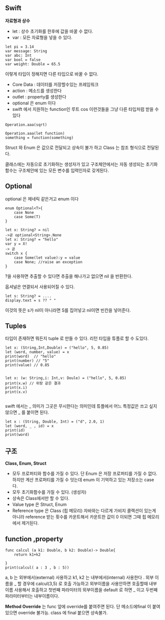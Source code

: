 ## Swift

**자료형과 상수**
 
 - let : 상수 초기화를 한후에 값을 바꿀 수 없다.
 - var : 모든 자료형을 넣을 수 있다.
 
 ```
 let pi = 3.14
 var message: String
 var abc: Int
 var bool = false
 var weight: Double = 65.5
 ```
 이렇게 타입이 정해지면 다른 타입으로 바꿀 수 없다.
 
 - Core Data : 데이터를 저장할수있는 프레임워크
 - action : 메소드를 생성한다 
 - outlet : property를 생성한다 
 - optional 은 enum 이다 
 - swift 에서 지원하는 function인 루트 cos 이런것들을 그냥 다른 타입처럼 받을 수 있다
 

```
Operation.aaa(sqrt)

Operation.aaa(let function)
something = function(something)
```

Struct 와 Enum 은 값으로 전달되고 상속이 불가 하고 Class 는 참조 형식으로 전달된다.

클래스에는 자동으로 초기화하는 생성자가 있고
구조체안에서는 자동 생성되는 초기화 함수는 구조체안에 있는 모든 변수를 입력인자로 갖게된다.

## Optional 

optional 은 제네릭 같은거고 enum 이다

```
enum Optional<T>{
	case None
	case Some(T)
}

let x: String? = nil
->곧 optional<String>.None
let x: String? = "hello"
var y = X!
-> 곧
switch x {
	case Some(let value):y = value
	case None; //raise an exception
}
```

?을 사용하면 추출할 수 있다면 추출을 해나가고 없으면 nil 을 반환한다.

옵셔널은 연결되서 사용되어질 수 있다.

```
let s: String? = .... 
display.text = s ?? " "
```
이것의 뜻은 s가 nil이 아니라면 S를 집어넣고 nil이면 빈칸을 넣어준다.


## Tuples

타입이 존재하면 뭐든지 tuple 로 만들 수 있다. 리턴 타입을 튜플로 할 수 도있다.

```
let x: (String,Int,Double) = ("hello", 5, 0.85)
let (word, number, value) = x
print(word)  // "hello"
print(number) // "5"
print(value) // 0.85


let x: (w: String,i: Int,v: Doule) = ("hello", 5, 0.85)
print(x.w) // 위랑 같은 결과
print(x.i)
print(x.v)


```

swift 에서는 _ 의미가 그곳은 무시한다는 의미인데 튜플에서 어느 특정값은 쓰고 싶지않으면 _ 를 붙이면 된다.

```
let x : (String, Double, Int) = ("d", 2.0, 1)
let (word, _ , id) = x
print(id)
print(word)
```
## 구조 

**Class, Enum, Struct** 

- 모두 프로퍼티와 함수를 가질 수 있다. 단 Enum 은 저장 프로퍼티를 가질 수 없다. 하지만 계산 프로퍼티를 가질 수 잇는데 enum 이 기억하고 있는 저장소는 case 다. 
- 모두 초기화함수를 가질 수 있다. (생성자)
- 상속은 Class에서만 할 수 있다.
- Value type 은 Struct, Enum
- Reference type 은 Class (힙 메모리) 자바와는 다르게 가비지 콜렉션이 있는게 아니라 reference 받는 횟수를 카운트해서 카운트한 값이 0 이되면 그때 힙 메모리에서 제거된다.


## function ,property

```
func calcul (a k1: Double, b k2: Double)-> Double{
    return k1+k2
    
}
print(calcul( a : 3 , b : 5))

```

a, b 는 외부에서(external) 사용하고 k1, k2 는 내부에서(internal) 사용한다 . 외부 이름을 _ 할 경우에 calcul(3,5) 로 호출 가능하고 외부이름을 사용안하면 호출할때 내부이름 사용해서 호출하고 첫번째 파라미터의 외부이름을 default 로 하면 _ 이고 두번째 파라미터부터는 내부이름이다.

**Method Override** 는 func 앞에 override를 붙여주면 된다. 단 메소드에final 이 붙여있으면 override 불가능.
class 에 final  붙으면 상속불가.

















